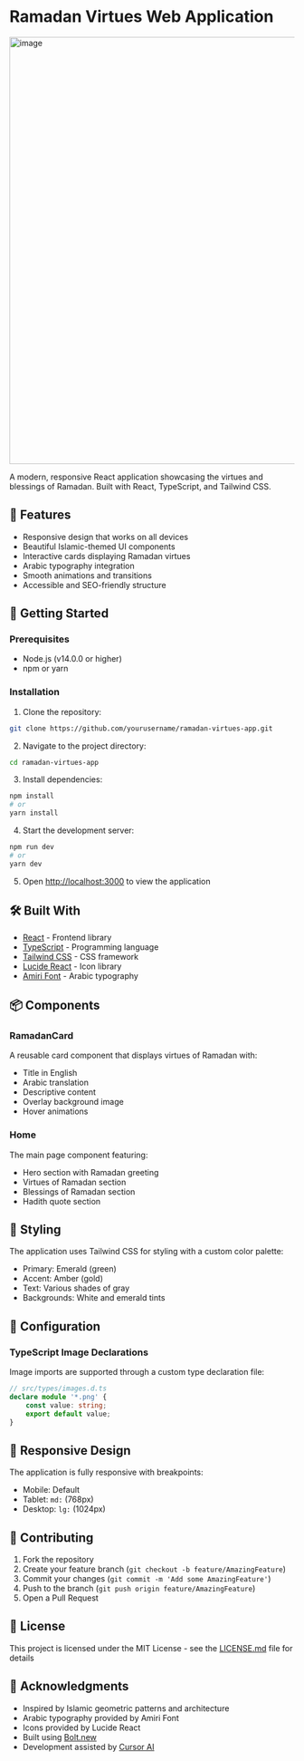 # Ramadan Virtues Web Application
<img width="1652" height="754" alt="image" src="https://github.com/user-attachments/assets/8090feb2-9f75-44e1-88c3-79500cbcb962" />

A modern, responsive React application showcasing the virtues and blessings of Ramadan. Built with React, TypeScript, and Tailwind CSS.

## 🌙 Features

- Responsive design that works on all devices
- Beautiful Islamic-themed UI components
- Interactive cards displaying Ramadan virtues
- Arabic typography integration
- Smooth animations and transitions
- Accessible and SEO-friendly structure

## 🚀 Getting Started

### Prerequisites

- Node.js (v14.0.0 or higher)
- npm or yarn

### Installation

1. Clone the repository:

```bash
git clone https://github.com/yourusername/ramadan-virtues-app.git
```

2. Navigate to the project directory:

```bash
cd ramadan-virtues-app
```

3. Install dependencies:

```bash
npm install
# or
yarn install
```

4. Start the development server:

```bash
npm run dev
# or
yarn dev
```

5. Open [http://localhost:3000](http://localhost:3000) to view the application

## 🛠️ Built With

- [React](https://reactjs.org/) - Frontend library
- [TypeScript](https://www.typescriptlang.org/) - Programming language
- [Tailwind CSS](https://tailwindcss.com/) - CSS framework
- [Lucide React](https://lucide.dev/) - Icon library
- [Amiri Font](https://www.amirifont.org/) - Arabic typography

## 📦 Components

### RamadanCard

A reusable card component that displays virtues of Ramadan with:

- Title in English
- Arabic translation
- Descriptive content
- Overlay background image
- Hover animations

### Home

The main page component featuring:

- Hero section with Ramadan greeting
- Virtues of Ramadan section
- Blessings of Ramadan section
- Hadith quote section

## 🎨 Styling

The application uses Tailwind CSS for styling with a custom color palette:

- Primary: Emerald (green)
- Accent: Amber (gold)
- Text: Various shades of gray
- Backgrounds: White and emerald tints

## 🔧 Configuration

### TypeScript Image Declarations

Image imports are supported through a custom type declaration file:

```typescript
// src/types/images.d.ts
declare module '*.png' {
    const value: string;
    export default value;
}
```

## 📱 Responsive Design

The application is fully responsive with breakpoints:

- Mobile: Default
- Tablet: `md:` (768px)
- Desktop: `lg:` (1024px)

## 🤝 Contributing

1. Fork the repository
2. Create your feature branch (`git checkout -b feature/AmazingFeature`)
3. Commit your changes (`git commit -m 'Add some AmazingFeature'`)
4. Push to the branch (`git push origin feature/AmazingFeature`)
5. Open a Pull Request

## 📄 License

This project is licensed under the MIT License - see the [LICENSE.md](LICENSE.md) file for details

## 🙏 Acknowledgments

- Inspired by Islamic geometric patterns and architecture
- Arabic typography provided by Amiri Font
- Icons provided by Lucide React
- Built using [Bolt.new](https://bolt.new)
- Development assisted by [Cursor AI](https://cursor.sh/)
